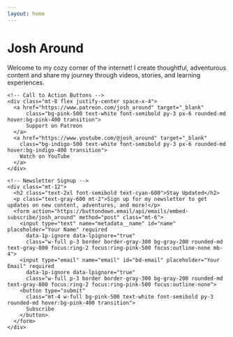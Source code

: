 ```yaml
---
layout: home
---
```


<!-- Hero Section -->
<div class="hero-image flex items-center justify-center">
  <!-- Content Card -->
  <div class="bg-white shadow-lg rounded-lg p-8 w-11/12 custom-w-full max-w-xl text-center border border-gray-300 custom-h-full">
    <h1 class="text-6xl font-bold text-cyan-600">Josh Around</h1>
    <p class="text-lg text-gray-600 mt-4">
      Welcome to my cozy corner of the internet! I create thoughtful, adventurous content and share my journey through videos, stories, and learning experiences.
    </p>

    <!-- Call to Action Buttons -->
    <div class="mt-8 flex justify-center space-x-4">
      <a href="https://www.patreon.com/josh_around" target="_blank"
          class="bg-pink-500 text-white font-semibold py-3 px-6 rounded-md hover:bg-pink-400 transition">
          Support on Patreon
      </a>
      <a href="https://www.youtube.com/@josh_around" target="_blank"
        class="bg-indigo-500 text-white font-semibold py-3 px-6 rounded-md hover:bg-indigo-400 transition">
        Watch on YouTube
      </a>
    </div>

    <!-- Newsletter Signup -->
    <div class="mt-12">
      <h2 class="text-2xl font-semibold text-cyan-600">Stay Updated</h2>
      <p class="text-gray-600 mt-2">Sign up for my newsletter to get updates on new content, adventures, and more!</p>
      <form action="https://buttondown.email/api/emails/embed-subscribe/josh_around" method="post" class="mt-6">
        <input type="text" name="metadata__name" id="name" placeholder="Your Name" required
          data-1p-ignore data-lpignore="true"
          class="w-full p-3 border border-gray-300 bg-gray-200 rounded-md text-gray-800 focus:ring-2 focus:ring-pink-500 focus:outline-none mb-4">
        <input type="email" name="email" id="bd-email" placeholder="Your Email" required
          data-1p-ignore data-lpignore="true"
          class="w-full p-3 border border-gray-300 bg-gray-200 rounded-md text-gray-800 focus:ring-2 focus:ring-pink-500 focus:outline-none">
        <button type="submit"
          class="mt-4 w-full bg-pink-500 text-white font-semibold py-3 rounded-md hover:bg-pink-400 transition">
          Subscribe
        </button>
      </form>
    </div>
  </div>
</div>

